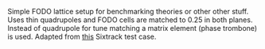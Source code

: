 Simple FODO lattice setup for benchmarking theories or other other stuff.
Uses thin quadrupoles and FODO cells are matched to 0.25 in both planes.
Instead of quadrupole for tune matching a matrix element (phase trombone) is used.
Adapted from [this](https://github.com/SixTrack/SixTrack/blob/master/test/orbit6d-element-trombone/createTrombone.madx) Sixtrack test case.
